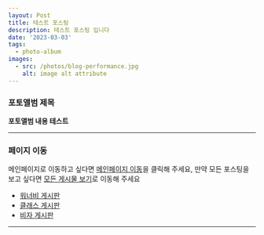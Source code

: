 ```yaml
---
layout: Post
title: 테스트 포스팅
description: 테스트 포스팅 입니다
date: '2023-03-03'
tags:
  - photo-album
images:
  - src: /photos/blog-performance.jpg
    alt: image alt attribute
---
```


### 포토앨범 제목

**포토앨범 내용 테스트**

---

### 페이지 이동

메인페이지로 이동하고 싶다면 [메인페이지 이동](/)을 클릭해 주세요, 만약 모든 포스팅을 보고 싶다면 [모든 게시물 보기](/tags/photo-album)로 이동해 주세요

- [워너비 게시판](/tags/wannavi)
- [클래스 게시판](/tags/photo-album)
- [비자 게시판](/tags/visa)

---